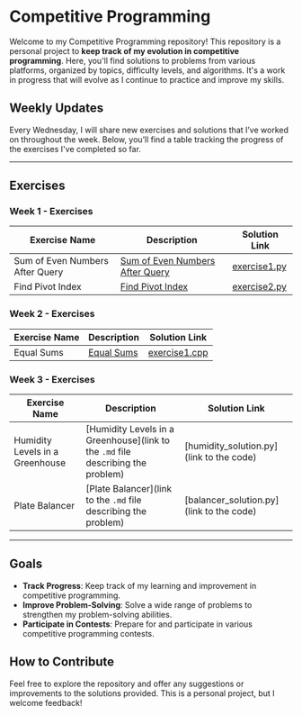 # Competitive Programming

Welcome to my Competitive Programming repository! This repository is a personal project to **keep track of my evolution in competitive programming**. Here, you'll find solutions to problems from various platforms, organized by topics, difficulty levels, and algorithms. It's a work in progress that will evolve as I continue to practice and improve my skills.

## Weekly Updates
Every Wednesday, I will share new exercises and solutions that I’ve worked on throughout the week. Below, you’ll find a table tracking the progress of the exercises I've completed so far.

---

## Exercises

### Week 1 - Exercises
| Exercise Name  | Description | Solution Link |
|----------------|-------------|---------------|
| Sum of Even Numbers After Query | [Sum of Even Numbers After Query](/exercises/week-1/exercise1.md) | [exercise1.py](/exercises/week-1/exercise1.py) |
| Find Pivot Index | [Find Pivot Index](/exercises/week-1/exercise2.md) | [exercise2.py](/exercises/week-1/execise2.py) |

### Week 2 - Exercises
| Exercise Name  | Description | Solution Link |
|----------------|-------------|---------------|
| Equal Sums | [Equal Sums](/exercises/week-2/exercise1.md) | [exercise1.cpp](/exercises/week-2/exercise1.cpp) |

### Week 3 - Exercises
| Exercise Name  | Description | Solution Link |
|----------------|-------------|---------------|
| Humidity Levels in a Greenhouse | [Humidity Levels in a Greenhouse](link to the `.md` file describing the problem) | [humidity_solution.py](link to the code) |
| Plate Balancer | [Plate Balancer](link to the `.md` file describing the problem) | [balancer_solution.py](link to the code) |

---

## Goals
- **Track Progress**: Keep track of my learning and improvement in competitive programming.
- **Improve Problem-Solving**: Solve a wide range of problems to strengthen my problem-solving abilities.
- **Participate in Contests**: Prepare for and participate in various competitive programming contests.

## How to Contribute
Feel free to explore the repository and offer any suggestions or improvements to the solutions provided. This is a personal project, but I welcome feedback!
